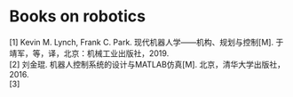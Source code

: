# Books on robotics

[1] Kevin M. Lynch, Frank C. Park. 现代机器人学——机构、规划与控制[M]. 于靖军，等，译，北京：机械工业出版社，2019.  
[2] 刘金琨. 机器人控制系统的设计与MATLAB仿真[M]. 北京，清华大学出版社，2016.  
[3]
